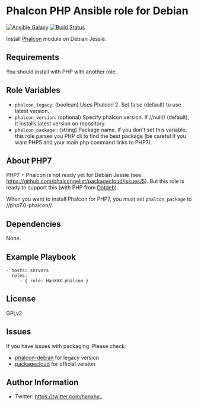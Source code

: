 Phalcon PHP Ansible role for Debian
===================================

[![Ansible Galaxy](http://img.shields.io/badge/ansible--galaxy-HanXHX.phalcon-blue.svg)](https://galaxy.ansible.com/HanXHX/phalcon/) [![Build Status](https://travis-ci.org/HanXHX/ansible-phalcon.svg?branch=master)](https://travis-ci.org/HanXHX/ansible-phalcon)

Install [Phalcon](https://phalconphp.com/) module on Debian Jessie.

Requirements
------------

You should install with PHP with another role.

Role Variables
--------------

- `phalcon_legacy`: (boolean) Uses Phalcon 2. Set false (default) to use latest version.
- `phalcon_version`: (optional) Specify phalcon version. If //null// (default), it installs latest version on repository.
- `phalcon_package` : (string) Package name. If you don't set this variable, this role parses you PHP cli to find the best package (be careful if you want PHP5 and your main php command links to PHP7).

About PHP7
----------

PHP7 + Phalcon is not ready yet for Debian Jessie (see: https://github.com/phalcongelist/packagecloud/issues/5). But this role is ready to support this (with PHP from [Dotdeb](https://www.dotdeb.org)).

When you want to install Phalcon for PHP7, you must set `phalcon_package` to //php7.0-phalcon//.

Dependencies
------------

None.

Example Playbook
----------------

    - hosts: servers
      roles:
         - { role: HanXHX.phalcon }

License
-------

GPLv2

Issues
------

If you have issues with packaging. Please check:
  - [phalcon-debian](https://github.com/HanXHX/phalcon-debian) for legacy version
  - [packagecloud](https://github.com/phalcongelist/packagecloud) for official version

Author Information
------------------

- Twitter: https://twitter.com/hanxhx_
